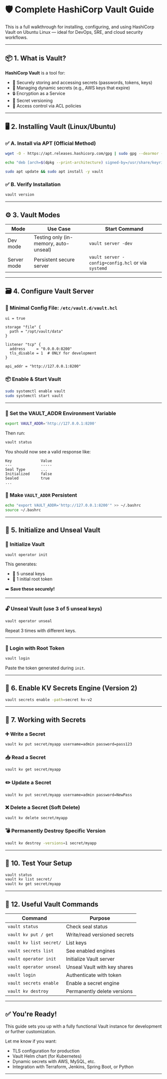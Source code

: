 
# 🛡️ Complete HashiCorp Vault Guide

This is a full walkthrough for installing, configuring, and using HashiCorp Vault on Ubuntu Linux — ideal for DevOps, SRE, and cloud security workflows.

---

## 📦 1. What is Vault?

**HashiCorp Vault** is a tool for:

- 🔐 Securely storing and accessing secrets (passwords, tokens, keys)
- 🔁 Managing dynamic secrets (e.g., AWS keys that expire)
- 🔒 Encryption as a Service
- 🧾 Secret versioning
- 👤 Access control via ACL policies

---

## 🖥️ 2. Installing Vault (Linux/Ubuntu)

### ✅ A. Install via APT (Official Method)

```bash
wget -O - https://apt.releases.hashicorp.com/gpg | sudo gpg --dearmor -o /usr/share/keyrings/hashicorp-archive-keyring.gpg

echo "deb [arch=$(dpkg --print-architecture) signed-by=/usr/share/keyrings/hashicorp-archive-keyring.gpg] https://apt.releases.hashicorp.com $(grep -oP '(?<=UBUNTU_CODENAME=).*' /etc/os-release || lsb_release -cs) main" | sudo tee /etc/apt/sources.list.d/hashicorp.list

sudo apt update && sudo apt install -y vault
````

### ✅ B. Verify Installation

```bash
vault version
```

---

## ⚙️ 3. Vault Modes

| Mode        | Use Case                              | Start Command                                      |
| ----------- | ------------------------------------- | -------------------------------------------------- |
| Dev mode    | Testing only (in-memory, auto-unseal) | `vault server -dev`                                |
| Server mode | Persistent secure server              | `vault server -config=config.hcl` or via `systemd` |

---

## 🗃️ 4. Configure Vault Server

### 📄 Minimal Config File: `/etc/vault.d/vault.hcl`

```hcl
ui = true

storage "file" {
  path = "/opt/vault/data"
}

listener "tcp" {
  address     = "0.0.0.0:8200"
  tls_disable = 1  # ONLY for development
}

api_addr = "http://127.0.0.1:8200"
```

### 📦 Enable & Start Vault

```bash
sudo systemctl enable vault
sudo systemctl start vault
```

---

### 🔧 Set the VAULT\_ADDR Environment Variable

```bash
export VAULT_ADDR='http://127.0.0.1:8200'
```

Then run:

```bash
vault status
```

You should now see a valid response like:

```
Key             Value
---             -----
Seal Type       ...
Initialized     false
Sealed          true
...
```

### 🧠 Make `VAULT_ADDR` Persistent

```bash
echo "export VAULT_ADDR='http://127.0.0.1:8200'" >> ~/.bashrc
source ~/.bashrc
```

---

## 🧪 5. Initialize and Unseal Vault

### 🔐 Initialize Vault

```bash
vault operator init
```

This generates:

* 🔑 5 unseal keys
* 🧾 1 initial root token

➡️ **Save these securely!**

---

### 🔓 Unseal Vault (use 3 of 5 unseal keys)

```bash
vault operator unseal
```

Repeat 3 times with different keys.

---

### 🔑 Login with Root Token

```bash
vault login
```

Paste the token generated during `init`.

---

## 🔐 6. Enable KV Secrets Engine (Version 2)

```bash
vault secrets enable -path=secret kv-v2
```

---

## 📝 7. Working with Secrets

### ➕ Write a Secret

```bash
vault kv put secret/myapp username=admin password=pass123
```

### 📥 Read a Secret

```bash
vault kv get secret/myapp
```

### ✏️ Update a Secret

```bash
vault kv put secret/myapp username=admin password=NewPass
```

### ❌ Delete a Secret (Soft Delete)

```bash
vault kv delete secret/myapp
```

### 💣 Permanently Destroy Specific Version

```bash
vault kv destroy -versions=1 secret/myapp
```

---

## 🧪 10. Test Your Setup

```bash
vault status
vault kv list secret/
vault kv get secret/myapp
```

---

## 🔗 12. Useful Vault Commands

| Command                 | Purpose                      |
| ----------------------- | ---------------------------- |
| `vault status`          | Check seal status            |
| `vault kv put / get`    | Write/read versioned secrets |
| `vault kv list secret/` | List keys                    |
| `vault secrets list`    | See enabled engines          |
| `vault operator init`   | Initialize Vault server      |
| `vault operator unseal` | Unseal Vault with key shares |
| `vault login`           | Authenticate with token      |
| `vault secrets enable`  | Enable a secret engine       |
| `vault kv destroy`      | Permanently delete versions  |

---

## ✅ You're Ready!

This guide sets you up with a fully functional Vault instance for development or further customization.

Let me know if you want:

* TLS configuration for production
* Vault Helm chart (for Kubernetes)
* Dynamic secrets with AWS, MySQL, etc.
* Integration with Terraform, Jenkins, Spring Boot, or Python

---

